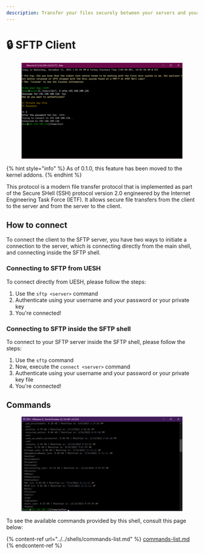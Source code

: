 ```yaml
---
description: Transfer your files securely between your servers and your PC
---
```


# 🔒 SFTP Client

<figure><img src="../../../../.gitbook/assets/Beta3-004-SftpShell.png" alt=""><figcaption></figcaption></figure>

{% hint style="info" %}
As of 0.1.0, this feature has been moved to the kernel addons.
{% endhint %}

This protocol is a modern file transfer protocol that is implemented as part of the Secure SHell (SSH) protocol version 2.0 engineered by the Internet Engineering Task Force (IETF). It allows secure file transfers from the client to the server and from the server to the client.

## How to connect

To connect the client to the SFTP server, you have two ways to initiate a connection to the server, which is connecting directly from the main shell, and connecting inside the SFTP shell.

### Connecting to SFTP from UESH

To connect directly from UESH, please follow the steps:

1. Use the `sftp <server>` command
2. Authenticate using your username and your password or your private key
3. You're connected!

### Connecting to SFTP inside the SFTP shell

To connect to your SFTP server inside the SFTP shell, please follow the steps:

1. Use the `sftp` command
2. Now, execute the `connect <server>` command
3. Authenticate using your username and your password or your private key file
4. You're connected!

## Commands

<figure><img src="../../../../.gitbook/assets/image (26) (1).png" alt=""><figcaption></figcaption></figure>

To see the available commands provided by this shell, consult this page below:

{% content-ref url="../../shells/commands-list.md" %}
[commands-list.md](../../shells/commands-list.md)
{% endcontent-ref %}
